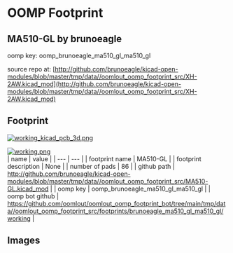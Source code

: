 # OOMP Footprint  
## MA510-GL  by brunoeagle  
  
oomp key: oomp_brunoeagle_ma510_gl_ma510_gl  
  
source repo at: [http://github.com/brunoeagle/kicad-open-modules/blob/master/tmp/data//oomlout_oomp_footprint_src/XH-2AW.kicad_mod](http://github.com/brunoeagle/kicad-open-modules/blob/master/tmp/data//oomlout_oomp_footprint_src/XH-2AW.kicad_mod)  
## Footprint  
  
[![working_kicad_pcb_3d.png](working_kicad_pcb_3d_600.png)](working_kicad_pcb_3d.png)  
  
[![working.png](working_600.png)](working.png)  
| name | value | 
| --- | --- | 
| footprint name | MA510-GL | 
| footprint description | None | 
| number of pads | 86 | 
| github path | http://github.com/brunoeagle/kicad-open-modules/blob/master/tmp/data//oomlout_oomp_footprint_src/MA510-GL.kicad_mod | 
| oomp key | oomp_brunoeagle_ma510_gl_ma510_gl | 
| oomp bot github | https://github.com/oomlout/oomlout_oomp_footprint_bot/tree/main/tmp/data//oomlout_oomp_footprint_src/footprints/brunoeagle_ma510_gl_ma510_gl/working | 
## Images  
